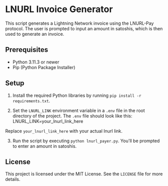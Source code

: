 # LNURL Invoice Generator

This script generates a Lightning Network invoice using the LNURL-Pay protocol. The user is prompted to input an amount in satoshis, which is then used to generate an invoice.

## Prerequisites

- Python 3.11.3 or newer
- Pip (Python Package Installer)

## Setup

1. Install the required Python libraries by running `pip install -r requirements.txt`.

2. Set the `LNURL_LINK` environment variable in a `.env` file in the root directory of the project. The `.env` file should look like this: 
LNURL_LINK=your_lnurl_link_here

Replace `your_lnurl_link_here` with your actual lnurl link.

3. Run the script by executing `python lnurl_payer.py`. You'll be prompted to enter an amount in satoshis.

## License

This project is licensed under the MIT License. See the `LICENSE` file for more details.


